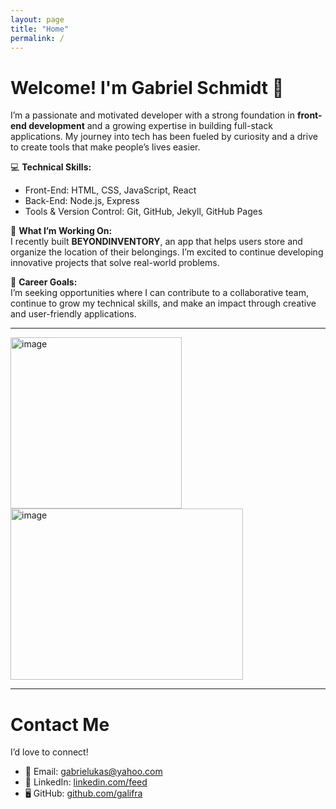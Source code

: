 ```yaml
---
layout: page
title: "Home"
permalink: /
---
```

# Welcome! I'm Gabriel Schmidt 👋  

I’m a passionate and motivated developer with a strong foundation in **front-end development** and a growing expertise in building full-stack applications. My journey into tech has been fueled by curiosity and a drive to create tools that make people’s lives easier.  

💻 **Technical Skills:**  
- Front-End: HTML, CSS, JavaScript, React  
- Back-End: Node.js, Express  
- Tools & Version Control: Git, GitHub, Jekyll, GitHub Pages  

🚀 **What I’m Working On:**  
I recently built **BEYONDINVENTORY**, an app that helps users store and organize the location of their belongings. I’m excited to continue developing innovative projects that solve real-world problems.  

🎯 **Career Goals:**  
I’m seeking opportunities where I can contribute to a collaborative team, continue to grow my technical skills, and make an impact through creative and user-friendly applications.  

---

<img width="274" height="274" alt="image" src="https://github.com/user-attachments/assets/a3af2005-de28-4908-9b82-0fe5e9d764f8" />  
<img width="372" height="274" alt="image" src="https://github.com/user-attachments/assets/aa16cd1c-15b6-49cd-b460-644bdd67b7f2" />  

---

# Contact Me  

I’d love to connect!  

- 📧 Email: [gabrielukas@yahoo.com](mailto:gabrielukas@yahoo.com)  
- 💼 LinkedIn: [linkedin.com/feed](https://www.linkedin.com/feed/)  
- 🖥️ GitHub: [github.com/galifra](https://github.com/galifra)  

